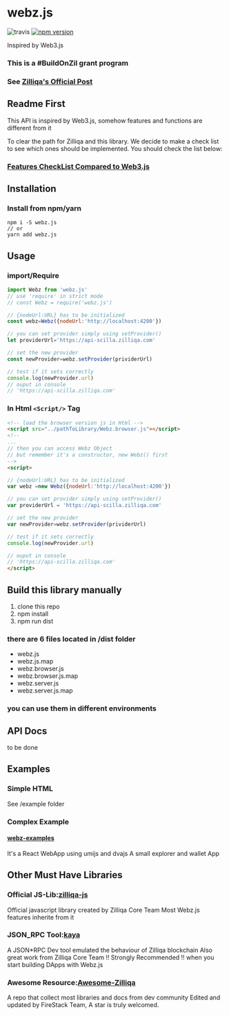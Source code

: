 # webz.js

![travis](https://travis-ci.com/FireStack-Lab/webz.js.svg?branch=master)
[![npm version](https://img.shields.io/npm/v/webz.js.svg?style=flat-square)](https://www.npmjs.org/package/webz.js)

Inspired by Web3.js

### This is a #BuildOnZil grant program

### See [Zilliqa's Official Post](https://blog.zilliqa.com/announcing-the-first-zilliqa-ecosystem-grant-awardees-4ccb39ef83c9)

## Readme First

This API is inspired by Web3.js, somehow features and functions are different from it

To clear the path for Zilliqa and this library.
We decide to make a check list to see which ones should be implemented.
You should check the list below:

### [Features CheckList Compared to Web3.js](./docs/CheckList.md)

## Installation

### Install from npm/yarn

```
npm i -S webz.js
// or
yarn add webz.js
```

## Usage

### import/Require

```Javascript
import Webz from 'webz.js'
// use 'require' in strict mode
// const Webz = require('webz.js')

// {nodeUrl:URL} has to be initialized
const webz=Webz({nodeUrl:'http://localhost:4200'})

// you can set provider simply using setProvider()
let providerUrl='https://api-scilla.zilliqa.com'

// set the new provider
const newProvider=webz.setProvider(prividerUrl)

// test if it sets correctly
console.log(newProvider.url)
// ouput in console
// 'https://api-scilla.zilliqa.com'
```

### In Html `<Script/>` Tag

```html
<!-- load the browser version js in Html -->
<script src="../pathToLibrary/Webz.browser.js"></script>
<!--
...
// then you can access Webz Object
// but remember it's a constructor, new Webz() first
-->
<script>

// {nodeUrl:URL} has to be initialized
var webz =new Webz({nodeUrl:'http://localhost:4200'})

// you can set provider simply using setProvider()
var providerUrl = 'https://api-scilla.zilliqa.com'

// set the new provider
var newProvider=webz.setProvider(prividerUrl)

// test if it sets correctly
console.log(newProvider.url)

// ouput in console
// 'https://api-scilla.zilliqa.com'
</script>
```

## Build this library manually

1.  clone this repo
2.  npm install
3.  npm run dist

### there are 6 files located in /dist folder

- webz.js
- webz.js.map
- webz.browser.js
- webz.browser.js.map
- webz.server.js
- webz.server.js.map

### you can use them in different environments

## API Docs

to be done

## Examples

### Simple HTML

See /example folder

### Complex Example

#### [webz-examples](https://github.com/FireStack-Lab/webz-examples)

It's a React WebApp using umijs and dvajs
A small explorer and wallet App

## Other Must Have Libraries

### Official JS-Lib:[zilliqa-js](https://github.com/Zilliqa/Zilliqa-JavaScript-Library)

Official javascript library created by Zilliqa Core Team
Most Webz.js features inherite from it

### JSON_RPC Tool:[kaya](https://github.com/Zilliqa/kaya)

A JSON\*RPC Dev tool emulated the behaviour of Zilliqa blockchain
Also great work from Zilliqa Core Team
!! Strongly Recommended !!
when you start building DApps with Webz.js

### Awesome Resource:[Awesome-Zilliqa](https://github.com/FireStack-Lab/Awesome-Zilliqa)

A repo that collect most libraries and docs from dev community
Edited and updated by FireStack Team, A star is truly welcomed.
